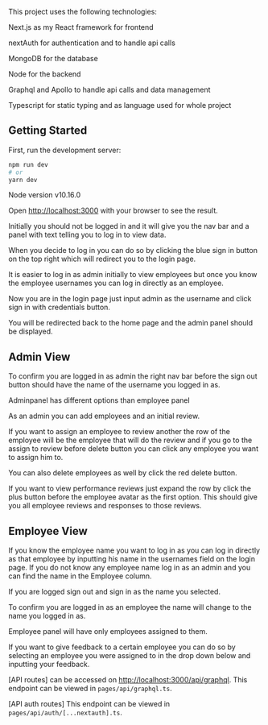 

This project uses the following technologies:

Next.js as my React framework for frontend

nextAuth for authentication and to handle api calls  

MongoDB for the database

Node for the backend

Graphql and Apollo to handle api calls and data management

Typescript for static typing and as language used for whole project

## Getting Started

First, run the development server:

```bash
npm run dev
# or
yarn dev
```
Node version
v10.16.0

Open [http://localhost:3000](http://localhost:3000) with your browser to see the result.

Initially you should not be logged in and it will give you the nav bar and a panel with text telling you to log in to view data.

When you decide to log in you can do so by clicking the blue sign in button on the top right which will redirect you to the login page.

It is easier to log in as admin initially to view employees but once you know the employee usernames you can log in directly as an employee.

Now you are in the login page just input admin as the username and click sign in with credentials button.

You will be redirected back to the home page and the admin panel should be displayed.

## Admin View

To confirm you are logged in as admin the right nav bar before the sign out button should have the name of the username you logged in as.

Adminpanel has different options than employee panel

As an admin you can add employees and an initial review.

If you want to assign an employee to review another the row of the employee will be the employee that will do the review and if you go to the assign to review before delete button you can click any employee you want to assign him to.

You can also delete employees as well by click the red delete button.

If you want to view performance reviews just expand the row by click the plus button before the employee avatar as the first option.
This should give you all employee reviews and responses to those reviews.

## Employee View

If you know the employee name you want to log in as you can log in directly as that employee by inputting his name in the usernames field on the login page.
If you do not know any employee name log in as an admin and you can find the name in the Employee column.

If you are logged sign out and sign in as the name you selected.

To confirm you are logged in as an employee the name will change to the name you logged in as.

Employee panel will have only employees assigned to them.

If you want to give feedback to a certain employee you can do so by selecting an employee you were assigned to in the drop down below and inputting your feedback.




[API routes] can be accessed on [http://localhost:3000/api/graphql](http://localhost:3000/api/graphql). This endpoint can be viewed in `pages/api/graphql.ts`.

[API auth routes] This endpoint can be viewed in `pages/api/auth/[...nextauth].ts`.

